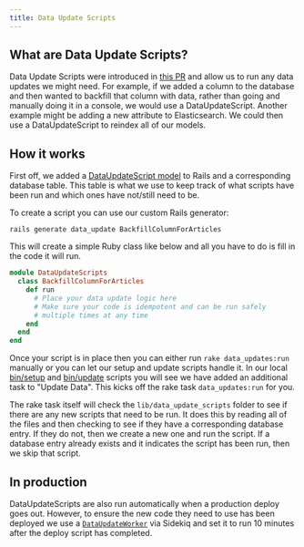 ```yaml
---
title: Data Update Scripts
---
```


## What are Data Update Scripts?

Data Update Scripts were introduced in
[this PR](https://github.com/thepracticaldev/dev.to/pull/6025) and allow us to
run any data updates we might need. For example, if we added a column to the
database and then wanted to backfill that column with data, rather than going
and manually doing it in a console, we would use a DataUpdateScript. Another
example might be adding a new attribute to Elasticsearch. We could then use a
DataUpdateScript to reindex all of our models.

## How it works

First off, we added a
[DataUpdateScript model](https://github.com/thepracticaldev/dev.to/blob/master/app/models/data_update_script.rb)
to Rails and a corresponding database table. This table is what we use to keep
track of what scripts have been run and which ones have not/still need to be.

To create a script you can use our custom Rails generator:

```
rails generate data_update BackfillColumnForArticles
```

This will create a simple Ruby class like below and all you have to do is fill
in the code it will run.

```ruby
module DataUpdateScripts
  class BackfillColumnForArticles
    def run
      # Place your data update logic here
      # Make sure your code is idempotent and can be run safely
      # multiple times at any time
    end
  end
end
```

Once your script is in place then you can either run `rake data_updates:run`
manually or you can let our setup and update scripts handle it. In our local
[bin/setup](https://github.com/thepracticaldev/dev.to/blob/master/bin/setup#L36)
and
[bin/update](https://github.com/thepracticaldev/dev.to/blob/master/bin/update#L26)
scripts you will see we have added an additional task to "Update Data". This
kicks off the rake task `data_updates:run` for you.

The rake task itself will check the `lib/data_update_scripts` folder to see if
there are any new scripts that need to be run. It does this by reading all of
the files and then checking to see if they have a corresponding database entry.
If they do not, then we create a new one and run the script. If a database entry
already exists and it indicates the script has been run, then we skip that
script.

## In production

DataUpdateScripts are also run automatically when a production deploy goes out.
However, to ensure the new code they need to use has been deployed we use a
[`DataUpdateWorker`](https://github.com/thepracticaldev/dev.to/blob/master/app/workers/data_update_worker.rb)
via Sidekiq and set it to run 10 minutes after the deploy script has completed.
